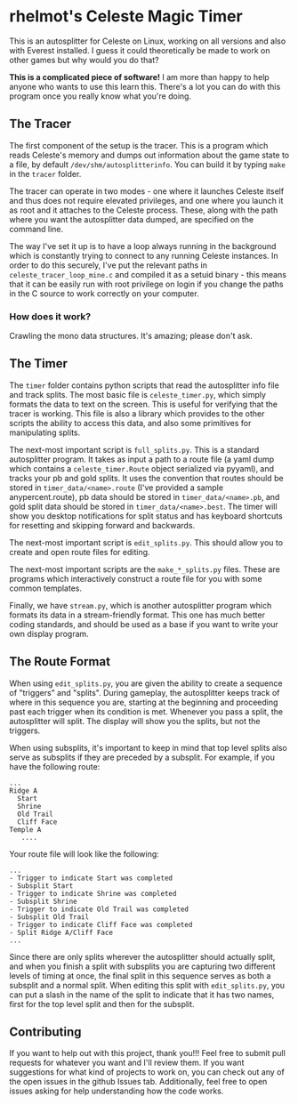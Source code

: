 rhelmot's Celeste Magic Timer
=============================

This is an autosplitter for Celeste on Linux, working on all versions and also with Everest installed. I guess it could theoretically be made to work on other games but why would you do that?

**This is a complicated piece of software!** I am more than happy to help anyone who wants to use this learn this. There's a lot you can do with this program once you really know what you're doing.

The Tracer
----------

The first component of the setup is the tracer. This is a program which reads Celeste's memory and dumps out information about the game state to a file, by default `/dev/shm/autosplitterinfo`. You can build it by typing `make` in the `tracer` folder.

The tracer can operate in two modes - one where it launches Celeste itself and thus does not require elevated privileges, and one where you launch it as root and it attaches to the Celeste process. These, along with the path where you want the autosplitter data dumped, are specified on the command line.

The way I've set it up is to have a loop always running in the background which is constantly trying to connect to any running Celeste instances. In order to do this securely, I've put the relevant paths in `celeste_tracer_loop_mine.c` and compiled it as a setuid binary - this means that it can be easily run with root privilege on login if you change the paths in the C source to work correctly on your computer.

### How does it work?

Crawling the mono data structures. It's amazing; please don't ask.

The Timer
---------

The `timer` folder contains python scripts that read the autosplitter info file and track splits. The most basic file is `celeste_timer.py`, which simply formats the data to text on the screen. This is useful for verifying that the tracer is working. This file is also a library which provides to the other scripts the ability to access this data, and also some primitives for manipulating splits.

The next-most important script is `full_splits.py`. This is a standard autosplitter program. It takes as input a path to a route file (a yaml dump which contains a `celeste_timer.Route` object serialized via pyyaml), and tracks your pb and gold splits. It uses the convention that routes should be stored in `timer_data/<name>.route` (I've provided a sample anypercent.route), pb data should be stored in `timer_data/<name>.pb`, and gold split data should be stored in `timer_data/<name>.best`. The timer will show you desktop notifications for split status and has keyboard shortcuts for resetting and skipping forward and backwards.

The next-most important script is `edit_splits.py`. This should allow you to create and open route files for editing.

The next-most important scripts are the `make_*_splits.py` files. These are programs which interactively construct a route file for you with some common templates.

Finally, we have `stream.py`, which is another autosplitter program which formats its data in a stream-friendly format. This one has much better coding standards, and should be used as a base if you want to write your own display program.

The Route Format
----------------

When using `edit_splits.py`, you are given the ability to create a sequence of "triggers" and "splits". During gameplay, the autosplitter keeps track of where in this sequence you are, starting at the beginning and proceeding past each trigger when its condition is met. Whenever you pass a split, the autosplitter will split. The display will show you the splits, but not the triggers.

When using subsplits, it's important to keep in mind that top level splits also serve as subsplits if they are preceded by a subsplit. For example, if you have the following route:

```
...
Ridge A
  Start
  Shrine
  Old Trail
  Cliff Face
Temple A
   ....
```

Your route file will look like the following:

```
...
- Trigger to indicate Start was completed
- Subsplit Start
- Trigger to indicate Shrine was completed
- Subsplit Shrine
- Trigger to indicate Old Trail was completed
- Subsplit Old Trail
- Trigger to indicate Cliff Face was completed
- Split Ridge A/Cliff Face
...
```

Since there are only splits wherever the autosplitter should actually split, and when you finish a split with subsplits you are capturing two different levels of timing at once, the final split in this sequence serves as both a subsplit and a normal split. When editing this split with `edit_splits.py`, you can put a slash in the name of the split to indicate that it has two names, first for the top level split and then for the subsplit.

Contributing
------------

If you want to help out with this project, thank you!!! Feel free to submit pull requests for whatever you want and I'll review them. If you want suggestions for what kind of projects to work on, you can check out any of the open issues in the github Issues tab. Additionally, feel free to open issues asking for help understanding how the code works.
